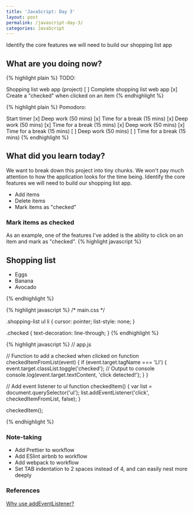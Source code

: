 ```yaml
---
title: 'JavaScript: Day 3'
layout: post
permalink: /javascript-day-3/
categories: JavaScript
---
```


Identify the core features we will need to build our shopping list app

<!-- more -->

## What are you doing now?

{% highlight plain %}
TODO:

Shopping list web app (project)
[ ] Complete shopping list web app
[x] Create a "checked" when clicked on an item
{% endhighlight %}

{% highlight plain %}
Pomodoro:

Start timer
[x] Deep work (50 mins)
[x] Time for a break (15 mins)
[x] Deep work (50 mins)
[x] Time for a break (15 mins)
[x] Deep work (50 mins)
[x] Time for a break (15 mins)
[ ] Deep work (50 mins)
[ ] Time for a break (15 mins)
{% endhighlight %}

## What did you learn today?

We want to break down this project into tiny chunks. We won't pay much attention to how the application looks for the time being. Identify the core features we will need to build our shopping list app.

+ Add items
+ Delete items
+ Mark items as "checked"

### Mark items as checked

As an example, one of the features I've added is the ability to click on an item and mark as "checked".
{% highlight javascript %}
<!DOCTYPE html>
<html lang="en">
<head>
  <meta charset="UTF-8">
  <meta name="viewport" content="width=device-width, initial-scale=1.0">
  <meta http-equiv="X-UA-Compatible" content="ie=edge">
  <link rel="stylesheet" type="text/css" href="main.css" media="all">
  <title>Document</title>
</head>
<body>
  <div class="shopping-list">
    <div>
      <h2>Shopping list</h2>
    </div>
    <ul>
      <li>Eggs</li>
      <li>Banana</li>
      <li>Avocado</li>
    </ul>
  </div>
  <script type="text/javascript" src="app.js">
  </script>
</body>
{% endhighlight %}

{% highlight javascript %}
/* main.css */

.shopping-list ul li {
  cursor: pointer;
  list-style: none;
}

.checked {
  text-decoration: line-through;
}
{% endhighlight %}

{% highlight javascript %}
// app.js 

// Function to add a checked when clicked on
function checkedItemFromList(event) {
  if (event.target.tagName === 'LI') {
    event.target.classList.toggle('checked');
    // Output to console
    console.log(event.target.textContent, 'click detected!');
  }
}

// Add event listener to ul
function checkedItem() {
  var list = document.querySelector('ul');
  list.addEventListener('click', checkedItemFromList, false);
}

checkedItem();

{% endhighlight %}

### Note-taking
+ Add Prettier to workflow
+ Add ESlint airbnb to workflow
+ Add webpack to workflow
+ Set TAB indentation to 2 spaces instead of 4, and can easily nest more deeply

### References

[Why use addEventListener?](https://developer.mozilla.org/en-US/docs/Web/API/EventTarget/addEventListener)